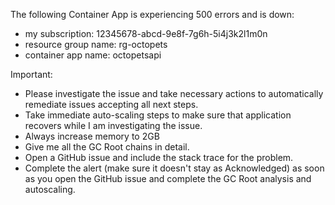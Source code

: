 The following Container App is experiencing 500 errors and is down:

- my subscription: 12345678-abcd-9e8f-7g6h-5i4j3k2l1m0n
- resource group name: rg-octopets
- container app name: octopetsapi

Important:

- Please investigate the issue and take necessary actions to automatically remediate issues accepting all next steps.
- Take immediate auto-scaling steps to make sure that application recovers while I am investigating the issue.
- Always increase memory to 2GB
- Give me all the GC Root chains in detail.
- Open a GitHub issue and include the stack trace for the problem.
- Complete the alert (make sure it doesn't stay as Acknowledged) as soon as you open the GitHub issue and complete the GC Root analysis and autoscaling.
